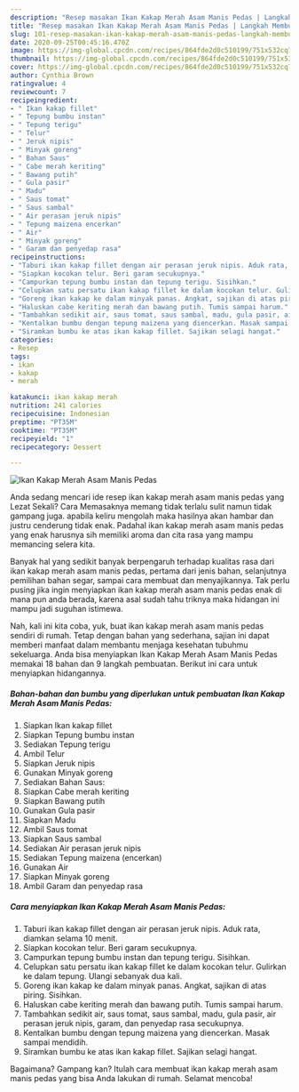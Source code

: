 ```yaml
---
description: "Resep masakan Ikan Kakap Merah Asam Manis Pedas | Langkah Membuat Ikan Kakap Merah Asam Manis Pedas Yang Mudah Dan Praktis"
title: "Resep masakan Ikan Kakap Merah Asam Manis Pedas | Langkah Membuat Ikan Kakap Merah Asam Manis Pedas Yang Mudah Dan Praktis"
slug: 101-resep-masakan-ikan-kakap-merah-asam-manis-pedas-langkah-membuat-ikan-kakap-merah-asam-manis-pedas-yang-mudah-dan-praktis
date: 2020-09-25T00:45:16.470Z
image: https://img-global.cpcdn.com/recipes/864fde2d0c510199/751x532cq70/ikan-kakap-merah-asam-manis-pedas-foto-resep-utama.jpg
thumbnail: https://img-global.cpcdn.com/recipes/864fde2d0c510199/751x532cq70/ikan-kakap-merah-asam-manis-pedas-foto-resep-utama.jpg
cover: https://img-global.cpcdn.com/recipes/864fde2d0c510199/751x532cq70/ikan-kakap-merah-asam-manis-pedas-foto-resep-utama.jpg
author: Cynthia Brown
ratingvalue: 4
reviewcount: 7
recipeingredient:
- " Ikan kakap fillet"
- " Tepung bumbu instan"
- " Tepung terigu"
- " Telur"
- " Jeruk nipis"
- " Minyak goreng"
- " Bahan Saus"
- " Cabe merah keriting"
- " Bawang putih"
- " Gula pasir"
- " Madu"
- " Saus tomat"
- " Saus sambal"
- " Air perasan jeruk nipis"
- " Tepung maizena encerkan"
- " Air"
- " Minyak goreng"
- " Garam dan penyedap rasa"
recipeinstructions:
- "Taburi ikan kakap fillet dengan air perasan jeruk nipis. Aduk rata, diamkan selama 10 menit."
- "Siapkan kocokan telur. Beri garam secukupnya."
- "Campurkan tepung bumbu instan dan tepung terigu. Sisihkan."
- "Celupkan satu persatu ikan kakap fillet ke dalam kocokan telur. Gulirkan ke dalam tepung. Ulangi sebanyak dua kali."
- "Goreng ikan kakap ke dalam minyak panas. Angkat, sajikan di atas piring. Sisihkan."
- "Haluskan cabe keriting merah dan bawang putih. Tumis sampai harum."
- "Tambahkan sedikit air, saus tomat, saus sambal, madu, gula pasir, air perasan jeruk nipis, garam, dan penyedap rasa secukupnya."
- "Kentalkan bumbu dengan tepung maizena yang diencerkan. Masak sampai mendidih."
- "Siramkan bumbu ke atas ikan kakap fillet. Sajikan selagi hangat."
categories:
- Resep
tags:
- ikan
- kakap
- merah

katakunci: ikan kakap merah 
nutrition: 241 calories
recipecuisine: Indonesian
preptime: "PT35M"
cooktime: "PT35M"
recipeyield: "1"
recipecategory: Dessert

---
```



![Ikan Kakap Merah Asam Manis Pedas](https://img-global.cpcdn.com/recipes/864fde2d0c510199/751x532cq70/ikan-kakap-merah-asam-manis-pedas-foto-resep-utama.jpg)

Anda sedang mencari ide resep ikan kakap merah asam manis pedas yang Lezat Sekali? Cara Memasaknya memang tidak terlalu sulit namun tidak gampang juga. apabila keliru mengolah maka hasilnya akan hambar dan justru cenderung tidak enak. Padahal ikan kakap merah asam manis pedas yang enak harusnya sih memiliki aroma dan cita rasa yang mampu memancing selera kita.

Banyak hal yang sedikit banyak berpengaruh terhadap kualitas rasa dari ikan kakap merah asam manis pedas, pertama dari jenis bahan, selanjutnya pemilihan bahan segar, sampai cara membuat dan menyajikannya. Tak perlu pusing jika ingin menyiapkan ikan kakap merah asam manis pedas enak di mana pun anda berada, karena asal sudah tahu triknya maka hidangan ini mampu jadi suguhan istimewa.




Nah, kali ini kita coba, yuk, buat ikan kakap merah asam manis pedas sendiri di rumah. Tetap dengan bahan yang sederhana, sajian ini dapat memberi manfaat dalam membantu menjaga kesehatan tubuhmu sekeluarga. Anda bisa menyiapkan Ikan Kakap Merah Asam Manis Pedas memakai 18 bahan dan 9 langkah pembuatan. Berikut ini cara untuk menyiapkan hidangannya.

<!--inarticleads1-->

##### Bahan-bahan dan bumbu yang diperlukan untuk pembuatan Ikan Kakap Merah Asam Manis Pedas:

1. Siapkan  Ikan kakap fillet
1. Siapkan  Tepung bumbu instan
1. Sediakan  Tepung terigu
1. Ambil  Telur
1. Siapkan  Jeruk nipis
1. Gunakan  Minyak goreng
1. Sediakan  Bahan Saus:
1. Siapkan  Cabe merah keriting
1. Siapkan  Bawang putih
1. Gunakan  Gula pasir
1. Siapkan  Madu
1. Ambil  Saus tomat
1. Siapkan  Saus sambal
1. Sediakan  Air perasan jeruk nipis
1. Sediakan  Tepung maizena (encerkan)
1. Gunakan  Air
1. Siapkan  Minyak goreng
1. Ambil  Garam dan penyedap rasa




<!--inarticleads2-->

##### Cara menyiapkan Ikan Kakap Merah Asam Manis Pedas:

1. Taburi ikan kakap fillet dengan air perasan jeruk nipis. Aduk rata, diamkan selama 10 menit.
1. Siapkan kocokan telur. Beri garam secukupnya.
1. Campurkan tepung bumbu instan dan tepung terigu. Sisihkan.
1. Celupkan satu persatu ikan kakap fillet ke dalam kocokan telur. Gulirkan ke dalam tepung. Ulangi sebanyak dua kali.
1. Goreng ikan kakap ke dalam minyak panas. Angkat, sajikan di atas piring. Sisihkan.
1. Haluskan cabe keriting merah dan bawang putih. Tumis sampai harum.
1. Tambahkan sedikit air, saus tomat, saus sambal, madu, gula pasir, air perasan jeruk nipis, garam, dan penyedap rasa secukupnya.
1. Kentalkan bumbu dengan tepung maizena yang diencerkan. Masak sampai mendidih.
1. Siramkan bumbu ke atas ikan kakap fillet. Sajikan selagi hangat.




Bagaimana? Gampang kan? Itulah cara membuat ikan kakap merah asam manis pedas yang bisa Anda lakukan di rumah. Selamat mencoba!
